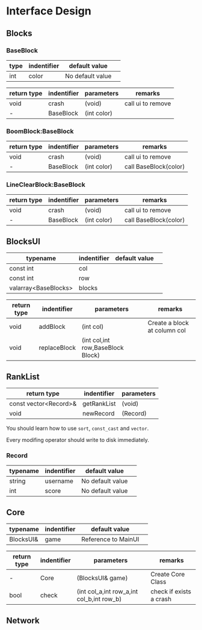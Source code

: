 # Interface Design

## Blocks

### BaseBlock

| type | indentifier | default value    |     |
| ---- | ----------- | ---------------- | --- |
| int  | color       | No default value |     |

| return type | indentifier | parameters  | remarks           |
| ----------- | ----------- | ----------- | ----------------- |
| void        | crash       | (void)      | call ui to remove |
| -           | BaseBlock   | (int color) |                   |

### BoomBlock:BaseBlock

| return type | indentifier | parameters  | remarks               |
| ----------- | ----------- | ----------- | --------------------- |
| void        | crash       | (void)      | call ui to remove     |
| -           | BaseBlock   | (int color) | call BaseBlock(color) |

### LineClearBlock:BaseBlock

| return type | indentifier | parameters  | remarks               |
| ----------- | ----------- | ----------- | --------------------- |
| void        | crash       | (void)      | call ui to remove     |
| -           | BaseBlock   | (int color) | call BaseBlock(color) |

## BlocksUI

| typename               | indentifier | default value |     |
| ---------------------- | ----------- | ------------- | --- |
| const int              | col         |               |     |
| const int              | row         |               |     |
| valarray\<BaseBlocks\> | blocks      |               |     |

| return type | indentifier  | parameters                        | remarks                      |
| ----------- | ------------ | --------------------------------- | ---------------------------- |
| void        | addBlock     | (int col)                         | Create a block at column col |
| void        | replaceBlock | (int col,int row,BaseBlock Block) |                              |

## RankList

| return type             | indentifier | parameters |
| ----------------------- | ----------- | ---------- |
| const vector\<Record\>& | getRankList | (void)     |
| void                    | newRecord   | (Record)   |

You should learn how to use `sort`, `const_cast` and `vector`.

Every modifing operator should write to disk immediately.

### Record

| typename | indentifier | default value    |     |
| -------- | ----------- | ---------------- | --- |
| string   | username    | No default value |     |
| int      | score       | No default value |     |

## Core

| typename  | indentifier | default value       |     |
| --------- | ----------- | ------------------- | --- |
| BlocksUI& | game        | Reference to MainUI |     |

| return type | indentifier | parameters                                | remarks                 |
| ----------- | ----------- | ----------------------------------------- | ----------------------- |
| -           | Core        | (BlocksUI& game)                          | Create Core Class       |
| bool        | check       | (int col_a,int row_a,int col_b,int row_b) | check if exists a crash |

## Network

